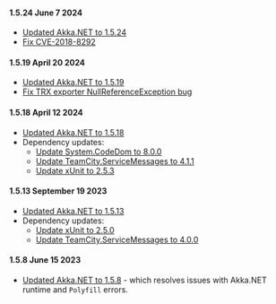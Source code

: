 #### 1.5.24 June 7 2024

* [Updated Akka.NET to 1.5.24](https://github.com/akkadotnet/akka.net/releases/tag/1.5.24)
* [Fix CVE-2018-8292](https://github.com/akkadotnet/Akka.MultiNodeTestRunner/pull/244)

#### 1.5.19 April 20 2024

* [Updated Akka.NET to 1.5.19](https://github.com/akkadotnet/akka.net/releases/tag/1.5.19)
* [Fix TRX exporter NullReferenceException bug](https://github.com/akkadotnet/Akka.MultiNodeTestRunner/pull/234)

#### 1.5.18 April 12 2024

* [Updated Akka.NET to 1.5.18](https://github.com/akkadotnet/akka.net/releases/tag/1.5.18)
* Dependency updates:
  * [Update System.CodeDom to 8.0.0](https://github.com/akkadotnet/Akka.MultiNodeTestRunner/pull/217)
  * [Update TeamCity.ServiceMessages to 4.1.1](https://github.com/akkadotnet/Akka.MultiNodeTestRunner/pull/205)
  * [Update xUnit to 2.5.3](https://github.com/akkadotnet/Akka.MultiNodeTestRunner/pull/228)

#### 1.5.13 September 19 2023

* [Updated Akka.NET to 1.5.13](https://github.com/akkadotnet/akka.net/releases/tag/1.5.13)
* Dependency updates:
  * [Update xUnit to 2.5.0](https://github.com/akkadotnet/Akka.MultiNodeTestRunner/pull/201)
  * [Update TeamCity.ServiceMessages to 4.0.0](https://github.com/akkadotnet/Akka.MultiNodeTestRunner/pull/201)

#### 1.5.8 June 15 2023

* [Updated Akka.NET to 1.5.8](https://github.com/akkadotnet/akka.net/releases/tag/1.5.8) - which resolves issues with Akka.NET runtime and `Polyfill` errors.
